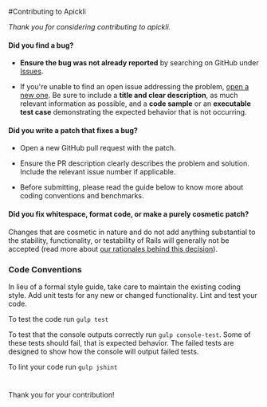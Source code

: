 #Contributing to Apickli

_Thank you for considering contributing to apickli._

#### **Did you find a bug?**

* **Ensure the bug was not already reported** by searching on GitHub under [Issues](https://github.com/apickli/apickli/issues).

* If you're unable to find an open issue addressing the problem, [open a new one](https://github.com/apickli/apickli/issues/new). Be sure to include a **title and clear description**, as much relevant information as possible, and a **code sample** or an **executable test case** demonstrating the expected behavior that is not occurring.

#### **Did you write a patch that fixes a bug?**

* Open a new GitHub pull request with the patch.

* Ensure the PR description clearly describes the problem and solution. Include the relevant issue number if applicable.

* Before submitting, please read the guide below to know more about coding conventions and benchmarks.

#### **Did you fix whitespace, format code, or make a purely cosmetic patch?**

Changes that are cosmetic in nature and do not add anything substantial to the stability,
 functionality, or testability of Rails will generally not be accepted (read more about [our rationales behind this decision](https://github.com/rails/rails/pull/13771#issuecomment-32746700)).

### **Code Conventions**
In lieu of a formal style guide, take care to maintain the existing coding style.
 Add unit tests for any new or changed functionality. Lint and test your code.

To test the code run `gulp test`

To test that the console outputs correctly run `gulp console-test`.
 Some of these tests should fail, that is expected behavior.
 The failed tests are designed to show how the console will output failed tests.

To lint your code run `gulp jshint`

#
Thank you for your contribution!